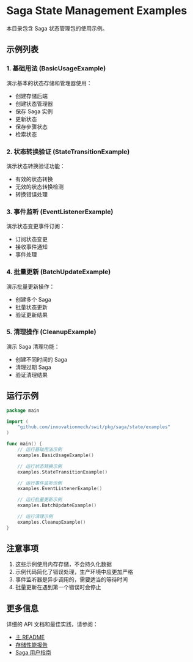# Saga State Management Examples

本目录包含 Saga 状态管理包的使用示例。

## 示例列表

### 1. 基础用法 (BasicUsageExample)

演示基本的状态存储和管理器使用：
- 创建存储后端
- 创建状态管理器
- 保存 Saga 实例
- 更新状态
- 保存步骤状态
- 检索状态

### 2. 状态转换验证 (StateTransitionExample)

演示状态转换验证功能：
- 有效的状态转换
- 无效的状态转换检测
- 转换错误处理

### 3. 事件监听 (EventListenerExample)

演示状态变更事件订阅：
- 订阅状态变更
- 接收事件通知
- 事件处理

### 4. 批量更新 (BatchUpdateExample)

演示批量更新操作：
- 创建多个 Saga
- 批量状态更新
- 验证更新结果

### 5. 清理操作 (CleanupExample)

演示 Saga 清理功能：
- 创建不同时间的 Saga
- 清理过期 Saga
- 验证清理结果

## 运行示例

```go
package main

import (
	"github.com/innovationmech/swit/pkg/saga/state/examples"
)

func main() {
	// 运行基础用法示例
	examples.BasicUsageExample()

	// 运行状态转换示例
	examples.StateTransitionExample()

	// 运行事件监听示例
	examples.EventListenerExample()

	// 运行批量更新示例
	examples.BatchUpdateExample()

	// 运行清理示例
	examples.CleanupExample()
}
```

## 注意事项

1. 这些示例使用内存存储，不会持久化数据
2. 示例代码简化了错误处理，生产环境中应更加严格
3. 事件监听器是异步调用的，需要适当的等待时间
4. 批量更新在遇到第一个错误时会停止

## 更多信息

详细的 API 文档和最佳实践，请参阅：
- [主 README](../README.md)
- [存储性能报告](../storage/PERFORMANCE_REPORT.md)
- [Saga 用户指南](../../../../docs/saga-user-guide.md)

